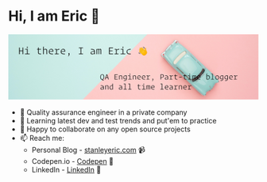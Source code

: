 # Hi, I am Eric 👋

<img src="https://github.com/eric-stanley/eric-stanley/blob/master/banner.jpg" alt="Eric Stanley profile">

- 🔭 Quality assurance engineer in a private company
- 🌱 Learning latest dev and test trends and put'em to practice
- 👯 Happy to collaborate on any open source projects
- 📫 Reach me: 
  - Personal Blog - <a href="https://www.stanleyeric.com" target="_blank">stanleyeric.com</a> 📹
  - Codepen.io - <a href="https://codepen.io/eric-stanley01" target="_blank"> Codepen</a> 🏓
  - LinkedIn - <a href="https://www.linkedin.com/in/eric-stanley-6453552a/" target="_blank">LinkedIn</a> 💼

<!--
**eric-stanley/eric-stanley** is a ✨ _special_ ✨ repository because its `README.md` (this file) appears on your GitHub profile.

Here are some ideas to get you started:

- 🔭 I’m currently working on ...
- 🌱 I’m currently learning ...
- 👯 I’m looking to collaborate on ...
- 🤔 I’m looking for help with ...
- 💬 Ask me about ...
- 📫 How to reach me: ...
- 😄 Pronouns: ...
- ⚡ Fun fact: ...
-->
